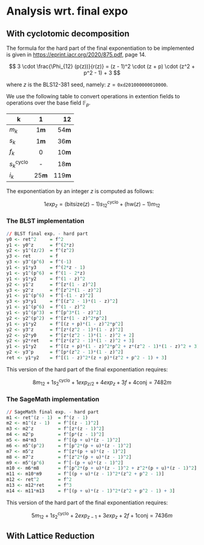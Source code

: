 # Analysis wrt. final expo

## With cyclotomic decomposition

The formula for the hard part of the final exponentiation to be implemented is given in https://eprint.iacr.org/2020/875.pdf, page 14. 

$$ 3 \cdot \frac{\Phi_{12} (p(z))}{r(z)} = (z - 1)^2 \cdot (z + p) \cdot (z^2 + p^2 - 1) + 3 $$

where $z$ is the BLS12-381 seed, namely: $z = \texttt{0xd201000000010000}$. 

We use the following table to convert operations in extention fields to operations over the base field $\mathbb F_p$.

k|1|12
---|:---:|---: 
$m_k$                 |1**m**  |54**m**
$s_k$                 |1**m**  |36**m**
$f_k$                 |0       |10**m**
$s_k^{\text{cyclo}}$  |-       |18**m**
$i_k$                 |25**m** |119**m**

The exponentiation by an integer $z$ is computed as follows: 

$$ 1 exp_z = (\text{bitsize}(z) - 1) s_{12}^{\text{cyclo}} + (\text{hw}(z) - 1) m_{12} $$

### The BLST implementation

```r
// BLST final exp. - hard part
y0 <- ret^2     = f^2                                                          // 1 s_12^cyclo
y1 <- y0^z      = f^(2*z)                                                      // 1 exp_z
y2 <- y1^(z/2)  = f^(z^2)                                                      // 1 exp_z/2
y3 <- ret       = f                                                        
y3 <- y3^(p^6)  = f^(-1)                                                       // 1 conj
y1 <- y1*y3     = f^(2*z - 1)                                                  // 1 m_12
y1 <- y1^(p^6)  = f^(1 - 2*z)                                                  // 1 conj  
y1 <- y1*y2     = f^(1 - z)^2                                                  // 1 m_12
y2 <- y1^z      = f^[z*(1 - z)^2]                                              // 1 exp_z
y3 <- y2^z      = f^[z^2*(1 - z)^2]                                            // 1 exp_z
y1 <- y1^(p^6)  = f^[-(1 - z)^2]                                               // 1 conj      
y3 <- y3*y1     = f^[(z^2 - 1)*(1 - z)^2]                                      // 1 m_12
y1 <- y1^(p^6)  = f^(1 - z)^2                                                  // 1 conj  
y1 <- y1^(p^3)  = f^[p^3*(1 - z)^2]                                            // 1 f
y2 <- y2^(p^2)  = f^[z*(1 - z)^2*p^2]                                          // 1 f
y1 <- y1*y2     = f^[(z + p)*(1 - z)^2*p^2]                                    // 1 m_12
y2 <- y3^z      = f^[z*(z^2 - 1)*(1 - z)^2]                                    // 1 exp_z
y2 <- y2*y0     = f^[z*(z^2 - 1)*(1 - z)^2 + 2]                                // 1 m_12
y2 <- y2*ret    = f^[z*(z^2 - 1)*(1 - z)^2 + 3]                                // 1 m_12
y1 <- y1*y2     = f^[(z + p)*(1 - z)^2*p^2 + z*(z^2 - 1)*(1 - z)^2 + 3]        // 1 m_12
y2 <- y3^p      = f^[p*(z^2 - 1)*(1 - z)^2]                                    // 1 f
ret <- y1*y2    = f^[(1 - z)^2*(z + p)*(z^2 + p^2 - 1) + 3]                    // 1 m_12
```
This version of the hard part of the final exponentiation requires: 

$$ 8 m_{12} + 1 s_2^{\text{cyclo}} + 1 exp_{z/2} + 4exp_z + 3f + 4 \text{conj} = 7482 m$$ 

### The SageMath implementation

```r
// SageMath final exp. - hard part
m1 <- ret^(z - 1)  = f^(z - 1)                                                 // 1 exp_(z - 1)
m2 <- m1^(z - 1)   = f^[(z - 1)^2]                                             // 1 exp_(z - 1)
m3 <- m2^z         = f^[z*(z - 1)^2]                                           // 1 exp_z
m4 <- m2^p         = f^[p*(z - 1)^2]                                           // 1 f
m5 <- m4*m3        = f^[(p + u)*(z - 1)^2]                                     // 1 m_12           
m6 <- m5^(p^2)     = f^[p^2*(p + u)*(z - 1)^2]                                 // 1 f
m7 <- m5^z         = f^[z*(p + u)*(z - 1)^2]                                   // 1 exp_z
m8 <- m7^z         = f^[z^2*(p + u)*(z - 1)^2]                                 // 1 exp_z
m9 <- m5^(p^6)     = f^[-(p + u)*(z - 1)^2]                                    // 1 f
m10 <- m6*m8       = f^[p^2*(p + u)*(z - 1)^2 + z^2*(p + u)*(z - 1)^2]         // 1 m_12
m11 <- m10*m9      = f^[(p + u)*(z - 1)^2*(z^2 + p^2 - 1)]                     // 1 m_12
m12 <- ret^2       = f^2                                                       // 1 s_12^cyclo
m13 <- m12*ret     = f^3                                                       // 1 m_12
m14 <- m11*m13     = f^[(p + u)*(z - 1)^2*(z^2 + p^2 - 1) + 3]                 // 1 m_12
```

This version of the hard part of the final exponentiation requires: 

$$ 5 m_{12} + 1 s_2^{\text{cyclo}} + 2 exp_{z-1} + 3exp_z + 2f + 1 \text{conj} = 7436 m$$ 

## With Lattice Reduction
